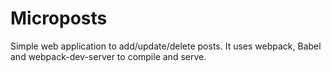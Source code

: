 # Microposts

Simple web application to add/update/delete posts. It uses webpack, Babel and webpack-dev-server to compile and serve.